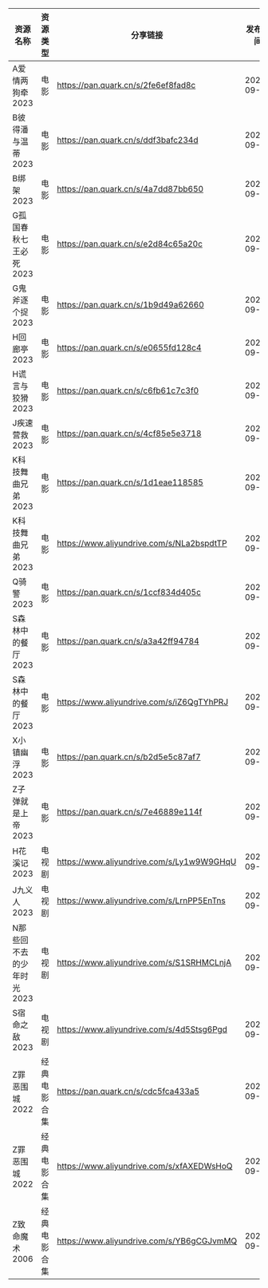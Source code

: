 | 资源名称            | 资源类型   | 分享链接                                      | 发布时间       |
| --------------- | ------ | ----------------------------------------- | ---------- |
| A爱情两狗牵2023      | 电影     | https://pan.quark.cn/s/2fe6ef8fad8c       | 2023-09-17 |
| B彼得潘与温蒂2023     | 电影     | https://pan.quark.cn/s/ddf3bafc234d       | 2023-09-17 |
| B绑架2023         | 电影     | https://pan.quark.cn/s/4a7dd87bb650       | 2023-09-17 |
| G孤国春秋七王必死2023   | 电影     | https://pan.quark.cn/s/e2d84c65a20c       | 2023-09-17 |
| G鬼斧逐个捉2023      | 电影     | https://pan.quark.cn/s/1b9d49a62660       | 2023-09-17 |
| H回廊亭2023        | 电影     | https://pan.quark.cn/s/e0655fd128c4       | 2023-09-17 |
| H谎言与狡猾2023      | 电影     | https://pan.quark.cn/s/c6fb61c7c3f0       | 2023-09-17 |
| J疾速营救2023       | 电影     | https://pan.quark.cn/s/4cf85e5e3718       | 2023-09-17 |
| K科技舞曲兄弟2023     | 电影     | https://pan.quark.cn/s/1d1eae118585       | 2023-09-17 |
| K科技舞曲兄弟2023     | 电影     | https://www.aliyundrive.com/s/NLa2bspdtTP | 2023-09-17 |
| Q骑警2023         | 电影     | https://pan.quark.cn/s/1ccf834d405c       | 2023-09-17 |
| S森林中的餐厅2023     | 电影     | https://pan.quark.cn/s/a3a42ff94784       | 2023-09-17 |
| S森林中的餐厅2023     | 电影     | https://www.aliyundrive.com/s/iZ6QgTYhPRJ | 2023-09-17 |
| X小镇幽浮2023       | 电影     | https://pan.quark.cn/s/b2d5e5c87af7       | 2023-09-17 |
| Z子弹就是上帝2023     | 电影     | https://pan.quark.cn/s/7e46889e114f       | 2023-09-17 |
| H花溪记2023        | 电视剧    | https://www.aliyundrive.com/s/Ly1w9W9GHqU | 2023-09-17 |
| J九义人2023        | 电视剧    | https://www.aliyundrive.com/s/LrnPP5EnTns | 2023-09-17 |
| N那些回不去的少年时光2023 | 电视剧    | https://www.aliyundrive.com/s/S1SRHMCLnjA | 2023-09-17 |
| S宿命之敌2023       | 电视剧    | https://www.aliyundrive.com/s/4d5Stsg6Pgd | 2023-09-17 |
| Z罪恶围城2022       | 经典电影合集 | https://pan.quark.cn/s/cdc5fca433a5       | 2023-09-17 |
| Z罪恶围城2022       | 经典电影合集 | https://www.aliyundrive.com/s/xfAXEDWsHoQ | 2023-09-17 |
| Z致命魔术2006       | 经典电影合集 | https://www.aliyundrive.com/s/YB6gCGJvmMQ | 2023-09-17 |
